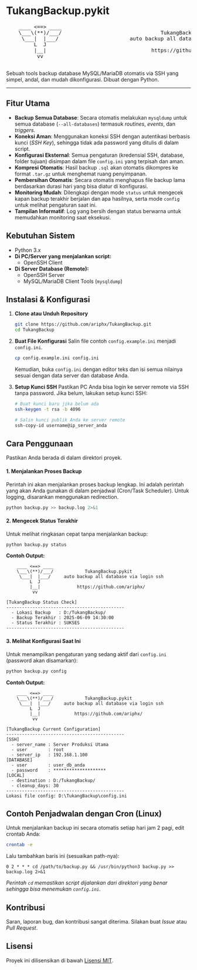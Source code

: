 # TukangBackup.pykit

<div>
  <pre>
    ____ &lt;==&gt; ____
    \___\(**)/___/                                TukangBackup.pykit
     \___|  |___/                       auto backup all database via login ssh
         L  J                     
         |__|                                  https://github.com/ariphx/
          vv
  </pre>
</div>

Sebuah tools backup database MySQL/MariaDB otomatis via SSH yang simpel, andal, dan mudah dikonfigurasi. Dibuat dengan Python.

---

## Fitur Utama

- **Backup Semua Database**: Secara otomatis melakukan `mysqldump` untuk semua database (`--all-databases`) termasuk *routines*, *events*, dan *triggers*.
- **Koneksi Aman**: Menggunakan koneksi SSH dengan autentikasi berbasis kunci (*SSH Key*), sehingga tidak ada password yang ditulis di dalam script.
- **Konfigurasi Eksternal**: Semua pengaturan (kredensial SSH, database, folder tujuan) disimpan dalam file `config.ini` yang terpisah dan aman.
- **Kompresi Otomatis**: Hasil backup `.sql` akan otomatis dikompres ke format `.tar.gz` untuk menghemat ruang penyimpanan.
- **Pembersihan Otomatis**: Secara otomatis menghapus file backup lama berdasarkan durasi hari yang bisa diatur di konfigurasi.
- **Monitoring Mudah**: Dilengkapi dengan mode `status` untuk mengecek kapan backup terakhir berjalan dan apa hasilnya, serta mode `config` untuk melihat pengaturan saat ini.
- **Tampilan Informatif**: Log yang bersih dengan status berwarna untuk memudahkan monitoring saat eksekusi.

## Kebutuhan Sistem

- Python 3.x
- **Di PC/Server yang menjalankan script:**
    - OpenSSH Client
- **Di Server Database (Remote):**
    - OpenSSH Server
    - MySQL/MariaDB Client Tools (`mysqldump`)

## Instalasi & Konfigurasi

1.  **Clone atau Unduh Repository**
    ```bash
    git clone https://github.com/ariphx/TukangBackup.git
    cd TukangBackup
    ```

2.  **Buat File Konfigurasi**
    Salin file contoh `config.example.ini` menjadi `config.ini`.
    ```bash
    cp config.example.ini config.ini
    ```
    Kemudian, buka `config.ini` dengan editor teks dan isi semua nilainya sesuai dengan data server dan database Anda.

3.  **Setup Kunci SSH**
    Pastikan PC Anda bisa login ke server remote via SSH tanpa password. Jika belum, lakukan setup kunci SSH:
    ```bash
    # Buat kunci baru jika belum ada
    ssh-keygen -t rsa -b 4096

    # Salin kunci publik Anda ke server remote
    ssh-copy-id username@ip_server_anda
    ```

## Cara Penggunaan

Pastikan Anda berada di dalam direktori proyek.

#### 1. Menjalankan Proses Backup
Perintah ini akan menjalankan proses backup lengkap. Ini adalah perintah yang akan Anda gunakan di dalam penjadwal (Cron/Task Scheduler). Untuk logging, disarankan menggunakan redirection.

```bash
python backup.py >> backup.log 2>&1
````

#### 2\. Mengecek Status Terakhir

Untuk melihat ringkasan cepat tanpa menjalankan backup:

```bash
python backup.py status
```

**Contoh Output:**

```text
    ____ <==> ____
    \___\(**)/___/            TukangBackup.pykit
     \___|  |___/     auto backup all database via login ssh
         L  J                     
         |__|              https://github.com/ariphx/
          vv

[TukangBackup Status Check]
---------------------------------------------
  - Lokasi Backup   : D:/TukangBackup/
  - Backup Terakhir : 2025-06-09 14:30:00
  - Status Terakhir : SUKSES
---------------------------------------------
```

#### 3\. Melihat Konfigurasi Saat Ini

Untuk menampilkan pengaturan yang sedang aktif dari `config.ini` (password akan disamarkan):

```bash
python backup.py config
```

**Contoh Output:**

```text
    ____ <==> ____
    \___\(**)/___/            TukangBackup.pykit
     \___|  |___/     auto backup all database via login ssh
         L  J                     
         |__|             https://github.com/ariphx/
          vv

[TukangBackup Current Configuration]
---------------------------------------------
[SSH]
  - server_name : Server Produksi Utama
  - user        : root
  - server_ip   : 192.168.1.100
[DATABASE]
  - user        : user_db_anda
  - password    : ********************
[LOCAL]
  - destination : D:/TukangBackup/
  - cleanup_days: 30
---------------------------------------------
Lokasi file config: D:\TukangBackup\config.ini
```

## Contoh Penjadwalan dengan Cron (Linux)

Untuk menjalankan backup ini secara otomatis setiap hari jam 2 pagi, edit crontab Anda:

```bash
crontab -e
```

Lalu tambahkan baris ini (sesuaikan path-nya):

```crontab
0 2 * * * cd /path/to/backup.py && /usr/bin/python3 backup.py >> backup.log 2>&1
```

*Perintah `cd` memastikan script dijalankan dari direktori yang benar sehingga bisa menemukan `config.ini`.*

## Kontribusi

Saran, laporan bug, dan kontribusi sangat diterima. Silakan buat *Issue* atau *Pull Request*.

## Lisensi

Proyek ini dilisensikan di bawah [Lisensi MIT](https://github.com/ariphx/TukangBackup/blob/main/LICENSE).

